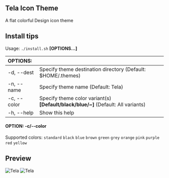 ## Tela Icon Theme
A flat colorful Design icon theme

## Install tips

Usage:  `./install.sh`  **[OPTIONS...]**

|  OPTIONS:           | |
|:--------------------|:-------------|
|-d, --dest           | Specify theme destination directory (Default: $HOME/.themes)|
|-n, --name           | Specify theme name (Default: Tela)|
|-c, --color          | Specify theme color variant(s) **[Default/black/blue/~]** (Default: All variants)|
|-h, --help           | Show this help|

#### OPTION: -c/--color

Supported colors:  `standard` `black` `blue` `brown` `green` `grey` `orange`
`pink` `purple` `red` `yellow`

## Preview
![Tela](../master/Preview.jpeg)
![Tela](../master/Preview.png)
